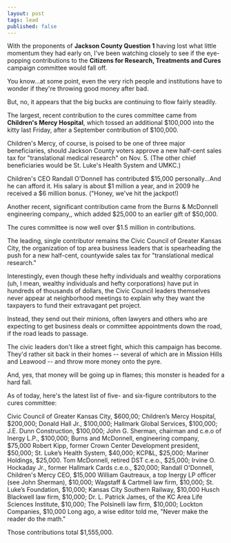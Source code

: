 ```yaml
---
layout: post
tags: lead
published: false
---
```


With the proponents of **Jackson County Question 1** having lost what little momentum they had early on, I've been watching closely to see if the eye-popping contributions to the **Citizens for Research, Treatments and Cures** campaign committee would fall off.

You know...at some point, even the very rich people and institutions have to wonder if they're throwing good money after bad.

But, no, it appears that the big bucks are continuing to flow fairly steadily.

The largest, recent contribution to the cures committee came from **Children's Mercy Hospital**, which tossed an additional $100,000 into the kitty last Friday, after a September contribution of $100,000.

Children's Mercy, of course, is poised to be one of three major beneficiaries, should Jackson County voters approve a new half-cent sales tax for "translational medical research" on Nov. 5. (The other chief beneficiaries would be St. Luke's Health System and UMKC.)

Children's CEO Randall O'Donnell has contributed $15,000 personally...And he can afford it. His salary is about $1 million a year, and in 2009 he received a $6 million bonus. ("Honey, we've hit the jackpot!)

Another recent, significant contribution came from the Burns & McDonnell engineering company,, which added $25,000 to an earlier gift of $50,000.

The cures committee is now well over $1.5 million in contributions.

The leading, single contributor remains the Civic Council of Greater Kansas City, the organization of top area business leaders that is spearheading the push for a new half-cent, countywide sales tax for "translational medical research."

Interestingly, even though these hefty individuals and wealthy corporations (uh, I mean, wealthy individuals and hefty corporations) have put in hundreds of thousands of dollars, the Civic Council leaders themselves never appear at neighborhood meetings to explain why they want the taxpayers to fund their extravagant pet project.

Instead, they send out their minions, often lawyers and others who are expecting to get business deals or committee appointments down the road, if the road leads to passage.

The civic leaders don't like a street fight, which this campaign has become. They'd rather sit back in their homes -- several of which are in Mission Hills and Leawood -- and throw more money onto the pyre.

And, yes, that money will be going up in flames; this monster is headed for a hard fall.

As of today, here's the latest list of five- and six-figure contributors to the cures committee:

Civic Council of Greater Kansas City, $600,00;
Children’s Mercy Hospital, $200,000;
Donald Hall Jr., $100,000;
Hallmark Global Services, $100,000;
J.E. Dunn Construction, $100,000;
John G. Sherman, chairman and c.e.o of Inergy L.P., $100,000;
Burns and McDonnell, engineering company, $75,000
Robert Kipp, former Crown Center Development president, $50,000;
St. Luke’s Health System, $40,000;
KCP&L, $25,000;
Mariner Holdings, $25,000.
Tom McDonnell, retired DST c.e.o., $25,000;
Irvine O. Hockaday Jr., former Hallmark Cards c.e.o., $20,000;
Randall O'Donnell, Children's Mercy CEO, $15,000
William Gautreaux, a top Inergy LP officer (see John Sherman), $10,000;
Wagstaff & Cartmell law firm, $10,000;
St. Luke’s Foundation, $10,000;
Kansas City Southern Railway, $10,000
Husch Blackwell law firm, $10,000;
Dr. L. Patrick James, of the KC Area Life Sciences Institute, $10,000;
The Polsinelli law firm, $10,000;
Lockton Companies, $10,000
Long ago, a wise editor told me, "Never make the reader do the math."

Those contributions total $1,555,000.
